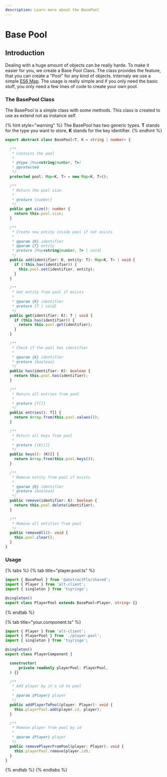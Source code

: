 ```yaml
---
description: Learn more about the BasePool
---
```


# Base Pool

## Introduction

Dealing with a huge amount of objects can be really harde. To make it easier for you, we create a Base Pool Class. The class provides the feature, that you can create a "Pool" for any kind of objects. Internaly we use a simple [ES6 Map](https://developer.mozilla.org/de/docs/Web/JavaScript/Reference/Global_Objects/Map). The usage is really simple and if you only need the basic stuff, you only need a few lines of code to create your own pool.

### The BasePool Class

The BasePool is a simple class with some methods. This class is created to use as extend not as instance self.

{% hint style="warning" %}
The BasePool has two generic types. **T** stands for the type you want to store, **K** stands for the key identifier.
{% endhint %}

```typescript
export abstract class BasePool<T, K = string | number> {

  /**
   * Contains the pool
   *
   * @type {Map<string|number, T>}
   * @protected
   */
  protected pool: Map<K, T> = new Map<K, T>();

  /**
   * Return the pool size
   *
   * @return {number}
   */
  public get size(): number {
    return this.pool.size;
  }

  /**
   * Create new entity inside pool if not exists
   *
   * @param {K} identifier
   * @param {T} entity
   * @return {Map<string|number, T> | void}
   */
  public add(identifier: K, entity: T): Map<K, T> | void {
    if (!this.has(identifier)) {
      this.pool.set(identifier, entity);
    }
  }

  /**
   * Get entity from pool if exists
   *
   * @param {K} identifier
   * @return {T | void}
   */
  public get(identifier: K): T | void {
    if (this.has(identifier)) {
      return this.pool.get(identifier);
    }
  }

  /**
   * Check if the pool has identifier
   *
   * @param {K} identifier
   * @return {boolean}
   */
  public has(identifier: K): boolean {
    return this.pool.has(identifier);
  }

  /**
   * Return all entries from pool
   *
   * @return {T[]}
   */
  public entries(): T[] {
    return Array.from(this.pool.values());
  }

  /**
   * Return all keys from pool
   *
   * @return {(K)[]}
   */
  public keys(): (K)[] {
    return Array.from(this.pool.keys());
  }

  /**
   * Remove entity from pool if exists
   *
   * @param {K} identifier
   * @return {boolean}
   */
  public remove(identifier: K): boolean {
    return this.pool.delete(identifier);
  }

  /**
   * Remove all entities from pool
   */
  public removeAll(): void {
    this.pool.clear();
  }
}
```

### Usage

{% tabs %}
{% tab title="player.pool.ts" %}
```typescript
import { BasePool } from '@abstractFlo/shared';
import { Player } from 'alt-client';
import { singleton } from 'tsyringe';

@singleton()
export class PlayerPool extends BasePool<Player, string> {}
```
{% endtab %}

{% tab title="your.component.ts" %}
```typescript
import { Player } from 'alt-client';
import { PlayerPool } from './player.pool';
import { singleton } from 'tsyringe';

@singleton()
export class PlayerComponent {

  constructor(
      private readonly playerPool: PlayerPool,
  ) {}

  /**
   * Add player by it's id to pool
   *
   * @param {Player} player
   */
  public addPlayerToPool(player: Player): void {
    this.playerPool.add(player.id, player);
  }

  /**
   * Remove player from pool by id
   *
   * @param {Player} player
   */
  public removePlayerFromPool(player: Player): void {
    this.playerPool.remove(player.id);
  }
}
```
{% endtab %}
{% endtabs %}


